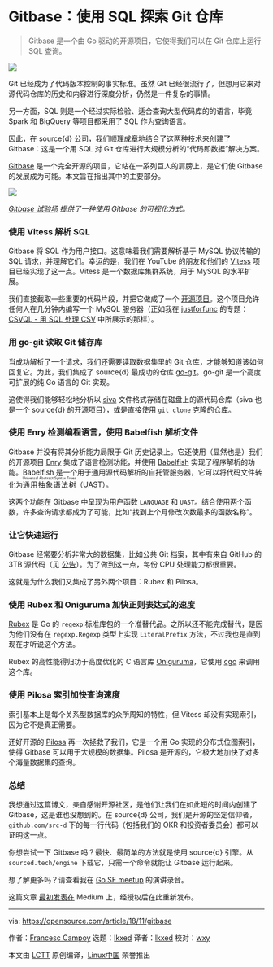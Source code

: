 [#]: subject: "Gitbase: Exploring Git repos with SQL"
[#]: via: "https://opensource.com/article/18/11/gitbase"
[#]: author: "Francesc Campoy https://opensource.com/users/francesc/"
[#]: collector: "lkxed"
[#]: translator: "lkxed"
[#]: reviewer: "wxy"
[#]: publisher: "wxy"
[#]: url: "https://linux.cn/article-14470-1.html"

Gitbase：使用 SQL 探索 Git 仓库
======

> Gitbase 是一个由 Go 驱动的开源项目，它使得我们可以在 Git 仓库上运行 SQL 查询。

![](https://img.linux.net.cn/data/attachment/album/202204/13/230413ddcpm87p2bds18db.jpg)

Git 已经成为了代码版本控制的事实标准。虽然 Git 已经很流行了，但想用它来对源代码仓库的历史和内容进行深度分析，仍然是一件复杂的事情。

另一方面，SQL 则是一个经过实际检验、适合查询大型代码库的的语言，毕竟 Spark 和 BigQuery 等项目都采用了 SQL 作为查询语言。

因此，在 source{d} 公司，我们顺理成章地结合了这两种技术来创建了 Gitbase：这是一个用 SQL 对 Git 仓库进行大规模分析的“代码即数据”解决方案。

[Gitbase][2] 是一个完全开源的项目，它站在一系列巨人的肩膀上，是它们使 Gitbase 的发展成为可能。本文旨在指出其中的主要部分。

![][3]

*[Gitbase 试验场][4] 提供了一种使用 Gitbase 的可视化方式。*

### 使用 Vitess 解析 SQL

Gitbase 将 SQL 作为用户接口。这意味着我们需要解析基于 MySQL 协议传输的 SQL 请求，并理解它们。幸运的是，我们在 YouTube 的朋友和他们的 [Vitess][5] 项目已经实现了这一点。Vitess 是一个数据库集群系统，用于 MySQL 的水平扩展。

我们直接截取一些重要的代码片段，并把它做成了一个 [开源项目][6]。这个项目允许任何人在几分钟内编写一个 MySQL 服务器（正如我在 [justforfunc][7] 的专题：[CSVQL - 用 SQL 处理 CSV][8] 中所展示的那样）。

### 用 go-git 读取 Git 储存库

当成功解析了一个请求，我们还需要读取数据集里的 Git 仓库，才能够知道该如何回复它。为此，我们集成了 source{d} 最成功的仓库 [go-git][9]。go-git 是一个高度可扩展的纯 Go 语言的 Git 实现。

这使得我们能够轻松地分析以 [siva][10] 文件格式存储在磁盘上的源代码仓库（siva 也是一个 source{d} 的开源项目），或是直接使用 `git clone` 克隆的仓库。

### 使用 Enry 检测编程语言，使用 Babelfish 解析文件

Gitbase 并没有将其分析能力局限于 Git 历史记录上。它还使用（显然也是）我们的开源项目 [Enry][11] 集成了语言检测功能，并使用 [Babelfish][12] 实现了程序解析的功能。Babelfish 是一个用于通用源代码解析的自托管服务器，它可以将代码文件转化为<ruby>通用抽象语法树<rt>Universal Abstract Syntax Trees</rt></ruby>（UAST）。

这两个功能在 Gitbase 中呈现为用户函数 `LANGUAGE` 和 `UAST`。结合使用两个函数，许多查询请求都成为了可能，比如“找到上个月修改次数最多的函数名称”。

### 让它快速运行

Gitbase 经常要分析非常大的数据集，比如公共 Git 档案，其中有来自 GitHub 的 3TB 源代码（见 [公告][13]）。为了做到这一点，每份 CPU 处理能力都很重要。

这就是为什么我们又集成了另外两个项目：Rubex 和 Pilosa。

### 使用 Rubex 和 Oniguruma 加快正则表达式的速度

[Rubex][14] 是 Go 的 `regexp` 标准库包的一个准替代品。之所以还不能完成替代，是因为他们没有在 `regexp.Regexp` 类型上实现 `LiteralPrefix` 方法，不过我也是直到现在才听说这个方法。

Rubex 的高性能得归功于高度优化的 C 语言库 [Oniguruma][15]，它使用 [cgo][16] 来调用这个库。

### 使用 Pilosa 索引加快查询速度

索引基本上是每个关系型数据库的众所周知的特性，但 Vitess 却没有实现索引，因为它不是真正需要。

还好开源的 [Pilosa][17] 再一次拯救了我们，它是一个用 Go 实现的分布式位图索引，使得 Gitbase 可以用于大规模的数据集。Pilosa 是开源的，它极大地加快了对多个海量数据集的查询。

### 总结

我想通过这篇博文，亲自感谢开源社区，是他们让我们在如此短的时间内创建了 Gitbase，这是谁也没想到的。在 source{d} 公司，我们是开源的坚定信仰者，`github.com/src-d` 下的每一行代码（包括我们的 OKR 和投资者委员会）都可以证明这一点。

你想尝试一下 Gitbase 吗？最快、最简单的方法就是使用 source{d} 引擎。从 `sourced.tech/engine` 下载它，只需一个命令就能让 Gitbase 运行起来。

想了解更多吗？请查看我在 [Go SF meetup][18] 的演讲录音。

这篇文章 [最初发表在][20] Medium 上，经授权后在此重新发布。

--------------------------------------------------------------------------------

via: https://opensource.com/article/18/11/gitbase

作者：[Francesc Campoy][a]
选题：[lkxed][b]
译者：[lkxed](https://github.com/lkxed)
校对：[wxy](https://github.com/wxy)

本文由 [LCTT](https://github.com/LCTT/TranslateProject) 原创编译，[Linux中国](https://linux.cn/) 荣誉推出

[a]: https://opensource.com/users/francesc/
[b]: https://github.com/lkxed/
[1]: https://opensource.com/sites/default/files/lead-images/bus_cloud_database.png
[2]: https://github.com/src-d/gitbase
[3]: https://opensource.com/sites/default/files/uploads/gitbase.png
[4]: https://github.com/src-d/gitbase-web
[5]: https://github.com/vitessio/vitess
[6]: https://github.com/src-d/go-mysql-server
[7]: http://justforfunc.com/
[8]: https://youtu.be/bcRDXAraprk
[9]: https://github.com/src-d/go-git
[10]: https://github.com/src-d/siva
[11]: https://github.com/src-d/enry
[12]: https://github.com/bblfsh/bblfshd
[13]: https://blog.sourced.tech/post/announcing-pga/
[14]: https://github.com/moovweb/rubex
[15]: https://github.com/kkos/oniguruma
[16]: https://golang.org/cmd/cgo/
[17]: https://github.com/pilosa/pilosa
[18]: https://www.meetup.com/golangsf/events/251690574/
[19]: https://youtu.be/OXL2KxOTmBQ
[20]: https://medium.com/sourcedtech/gitbase-exploring-git-repos-with-sql-95ec0986386c
